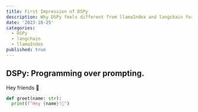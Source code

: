 ```yaml
---
title: First Impression of DSPy
description: Why DSPy feels different from llamaIndex and langchain for rag application.
date: '2023-10-25'
categories:
  - DSPy
  - langchain
  - llamaIndex
published: true
---
```


## DSPy: Programming over prompting.

Hey friends 👋

```py
def greet(name: str):
  print(f"Hey {name}!👋")

```
